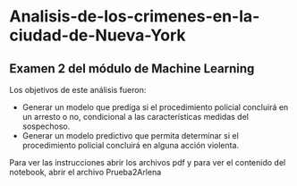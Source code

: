 # Analisis-de-los-crimenes-en-la-ciudad-de-Nueva-York
## Examen 2 del módulo de Machine Learning

Los objetivos de este análisis fueron:

* Generar un modelo que prediga si el procedimiento policial concluirá en un arresto o no, condicional a las características medidas del sospechoso.
* Generar un modelo predictivo que permita determinar si el procedimiento policial concluirá en alguna acción violenta.


Para ver las instrucciones abrir los archivos pdf y para ver el contenido del notebook, abrir el archivo Prueba2Arlena
